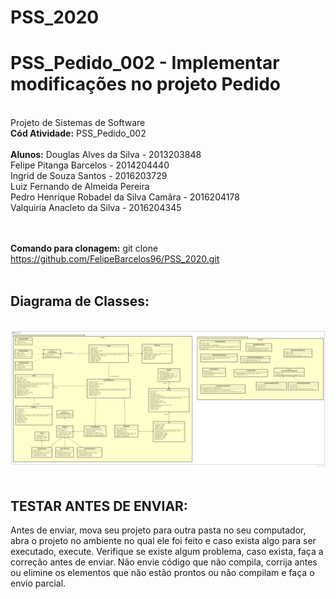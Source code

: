 # PSS_2020
<h1>PSS_Pedido_002 - Implementar modificações no projeto Pedido </h1><br>
Projeto de Sistemas de Software<br>
<b>Cód Atividade:</b> PSS_Pedido_002
<br><br>
<b>Alunos:</b>
Douglas Alves da Silva - 2013203848<br>
Felipe Pitanga Barcelos - 2014204440<br>
Ingrid de Souza Santos - 2016203729<br>
Luiz Fernando de Almeida Pereira<br>
Pedro Henrique Robadel da Silva Camâra - 2016204178<br>
Valquiria Anacleto da Silva - 2016204345<br>

<br><br>
<b>Comando para clonagem:</b> git clone https://github.com/FelipeBarcelos96/PSS_2020.git
<br><br>
<h2><b>Diagrama de Classes:</b></h2><br>
<img src="assets/Diagrama de Classes.png" alt="Diagrama de Classes">
<br><br>
<h2><b>TESTAR ANTES DE ENVIAR:</b></h2> Antes de enviar, mova seu projeto para outra pasta no seu computador, abra o projeto no ambiente no qual ele foi feito e caso exista algo para ser executado, execute. Verifique se existe algum problema, caso exista, faça a correção antes de enviar.
Não envie código que não compila, corrija antes ou elimine os elementos que não estão prontos ou não compilam e faça o envio parcial.
